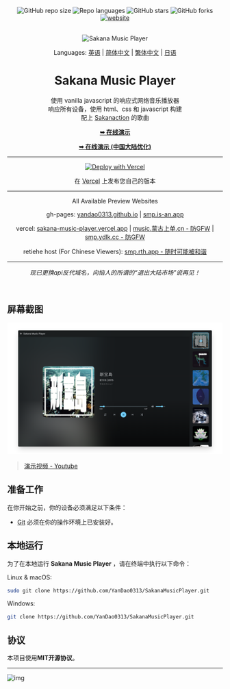 <div align="center">
  
  ![GitHub repo size](https://img.shields.io/github/repo-size/YanDao0313/SakanaMusicPlayer?style=for-the-badge&logo=GitHub)
  ![Repo languages](https://img.shields.io/github/languages/count/YanDao0313/SakanaMusicPlayer?style=for-the-badge&logo=GitHub)
  ![GitHub stars](https://img.shields.io/github/stars/YanDao0313/SakanaMusicPlayer?style=for-the-badge&logo=GitHub)
  ![GitHub forks](https://img.shields.io/github/forks/YanDao0313/SakanaMusicPlayer?style=for-the-badge&logo=GitHub)
  [![website](https://img.shields.io/website?style=for-the-badge&logo=GitHub&down_color=lightgrey&down_message=offline&up_color=blue&up_message=online&url=https%3A%2F%2Fsakana-music-player.vercel.app)](https://sakana-music-player.vercel.app)

  <br />
  <img src="https://xingqiu-tuchuang-1256524210.cos.ap-shanghai.myqcloud.com/5115/SMP.png" alt="Sakana Music Player">

  Languages: [英语](./README.md) | [简体中文](./README-zh_hans.md) | [繁体中文](./README-zh_hant.md) | [日语](./README-ja.md)

  <h1 align="center">Sakana Music Player</h2>
  
  使用 vanilla javascript 的响应式网络音乐播放器<br />响应所有设备，使用 html、css 和 javascript 构建<br />配上 [Sakanaction](https://sakanaction.jp/) 的歌曲

  <a href="https://sakana-music-player.vercel.app/"><strong>➥ 在线演示</strong></a>
  
  <a href="https://smp.rth.app/"><strong>➥ 在线演示 (中国大陆优化)</strong></a>
  
  ----------
  
  [![Deploy with Vercel](https://vercel.com/button)](https://vercel.com/new/clone?repository-url=https%3A%2F%2Fgithub.com%2FYanDao0313%2FSakanaMusicPlayer&project-name=SakanaMusicPlayer&repository-name=SakanaMusicPlayer&demo-title=Sakana%20Music%20Player&demo-description=A%20fully%20responsive%20web%20music%20player%20using%20vanilla%20javascript.%20&demo-url=https%3A%2F%2Fsakana-music-player.vercel.app%2F&demo-image=https%3A%2F%2Fxingqiu-tuchuang-1256524210.cos.ap-shanghai.myqcloud.com%2F5115%2F20221128221852.png)
  
  在 [Vercel](https://vercel.com/new/clone?repository-url=https%3A%2F%2Fgithub.com%2FYanDao0313%2FSakanaMusicPlayer&project-name=SakanaMusicPlayer&repository-name=SakanaMusicPlayer&demo-title=Sakana%20Music%20Player&demo-description=A%20fully%20responsive%20web%20music%20player%20using%20vanilla%20javascript.%20&demo-url=https%3A%2F%2Fsakana-music-player.vercel.app%2F&demo-image=https%3A%2F%2Fxingqiu-tuchuang-1256524210.cos.ap-shanghai.myqcloud.com%2F5115%2F20221128221852.png) 上发布您自己的版本

  ----------

  All Available Preview Websites
  
  gh-pages: [yandao0313.github.io](https://yandao0313.github.io/SakanaMusicPlayer/) | [smp.is-an.app](https://smp.is-an.app/)

  vercel: [sakana-music-player.vercel.app](https://sakana-music-player.vercel.app/) | [music.蒙古上单.cn - 防GFW](https://music.xn--fhqw2khm122n.cn/) | [smp.ydlk.cc - 防GFW](https://smp.ydlk.cc/)

  retiehe host (For Chinese Viewers): [smp.rth.app - 随时可能被和谐](https://smp.rth.app/)

  ----------

  *现已更换api反代域名，向恼人的所谓的“退出大陆市场”说再见！*

</div>

<br />

## 屏幕截图

![Sakana Music Player Desktop Demo](./profile_img/screely-1669785889819.png "Desktop Demo")

> [演示视频 - Youtube](https://youtu.be/izUETrfEoMs)

## 准备工作

在你开始之前，你的设备必须满足以下条件：

* [Git](https://git-scm.com/downloads "Download Git") 必须在你的操作环境上已安装好。

## 本地运行

为了在本地运行 **Sakana Music Player** ，请在终端中执行以下命令：

Linux & macOS:

```bash
sudo git clone https://github.com/YanDao0313/SakanaMusicPlayer.git
```

Windows:

```bash
git clone https://github.com/YanDao0313/SakanaMusicPlayer.git
```

## 协议

本项目使用**MIT开源协议**。

----------

![img](https://xingqiu-tuchuang-1256524210.cos.ap-shanghai.myqcloud.com/5115/main_SakanaMusicPlayer.jpeg)
